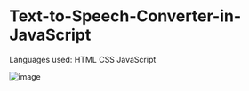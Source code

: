 # Text-to-Speech-Converter-in-JavaScript
Languages used:
HTML
CSS
JavaScript


![image](https://github.com/tanushreedour/Text-to-Speech-Converter-in-JavaScript/assets/147717390/a9d6d597-d3e4-4194-ab6d-09e26058086d)
